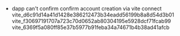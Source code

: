 - dapp can't confirm confirm account creation via vite connect
vite_d6c91d14a41d1428e386212473b34eadd56199b8a8d54d3b01
vite_f30697191707a723c70d0652ab80304195e5928dcf71fcab99
vite_6369f5a080ff85e37b5977b91feba34a74671b4b38ad41afcb